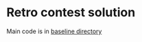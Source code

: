 # Retro contest solution
Main code is in [baseline directory](https://github.com/fgvbrt/retro_contest/tree/master/baseline)

